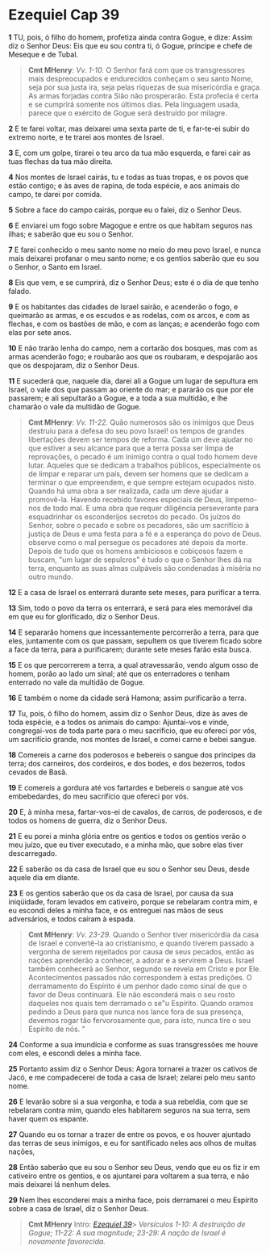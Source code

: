 # Ezequiel Cap 39

**1** 	TU, pois, ó filho do homem, profetiza ainda contra Gogue, e dize: Assim diz o Senhor Deus: Eis que eu sou contra ti, ó Gogue, príncipe e chefe de Meseque e de Tubal.

> **Cmt MHenry**: *Vv. 1-10.* O Senhor fará com que os transgressores mais despreocupados e endurecidos conheçam o seu santo Nome, seja por sua justa ira, seja pelas riquezas de sua misericórdia e graça. As armas forjadas contra Sião não prosperarão. Esta profecia é certa e se cumprirá somente nos últimos dias. Pela linguagem usada, parece que o exército de Gogue será destruído por milagre.

**2** 	E te farei voltar, mas deixarei uma sexta parte de ti, e far-te-ei subir do extremo norte, e te trarei aos montes de Israel.

**3** 	E, com um golpe, tirarei o teu arco da tua mão esquerda, e farei cair as tuas flechas da tua mão direita.

**4** 	Nos montes de Israel cairás, tu e todas as tuas tropas, e os povos que estão contigo; e às aves de rapina, de toda espécie, e aos animais do campo, te darei por comida.

**5** 	Sobre a face do campo cairás, porque eu o falei, diz o Senhor Deus.

**6** 	E enviarei um fogo sobre Magogue e entre os que habitam seguros nas ilhas; e saberão que eu sou o Senhor.

**7** 	E farei conhecido o meu santo nome no meio do meu povo Israel, e nunca mais deixarei profanar o meu santo nome; e os gentios saberão que eu sou o Senhor, o Santo em Israel.

**8** 	Eis que vem, e se cumprirá, diz o Senhor Deus; este é o dia de que tenho falado.

**9** 	E os habitantes das cidades de Israel sairão, e acenderão o fogo, e queimarão as armas, e os escudos e as rodelas, com os arcos, e com as flechas, e com os bastões de mão, e com as lanças; e acenderão fogo com elas por sete anos.

**10** 	E não trarão lenha do campo, nem a cortarão dos bosques, mas com as armas acenderão fogo; e roubarão aos que os roubaram, e despojarão aos que os despojaram, diz o Senhor Deus.

**11** 	E sucederá que, naquele dia, darei ali a Gogue um lugar de sepultura em Israel, o vale dos que passam ao oriente do mar; e pararão os que por ele passarem; e ali sepultarão a Gogue, e a toda a sua multidão, e lhe chamarão o vale da multidão de Gogue.

> **Cmt MHenry**: *Vv. 11-22.* Quão numerosos são os inimigos que Deus destruiu para a defesa do seu povo Israel! os tempos de grandes libertações devem ser tempos de reforma. Cada um deve ajudar no que estiver a seu alcance para que a terra possa ser limpa de reprovações, o pecado é um inimigo contra o qual todo homem deve lutar. Aqueles que se dedicam a trabalhos públicos, especialmente os de limpar e reparar um país, devem ser homens que se dedicam a terminar o que empreendem, e que sempre estejam ocupados nisto. Quando há uma obra a ser realizada, cada um deve ajudar a promovê-la. Havendo recebido favores especiais de Deus, limpemo-nos de todo mal. E uma obra que requer diligência perseverante para esquadrinhar os esconderijos secretos do pecado. Os juízos do Senhor, sobre o pecado e sobre os pecadores, são um sacrifício à justiça de Deus e uma festa para a fé e a esperança do povo de Deus. observe como o mal persegue os pecadores até depois da morte. Depois de tudo que os homens ambiciosos e cobiçosos fazem e buscam, "um lugar de sepulcros" é tudo o que o Senhor lhes dá na terra, enquanto as suas almas culpáveis são condenadas à miséria no outro mundo.

**12** 	E a casa de Israel os enterrará durante sete meses, para purificar a terra.

**13** 	Sim, todo o povo da terra os enterrará, e será para eles memorável dia em que eu for glorificado, diz o Senhor Deus.

**14** 	E separarão homens que incessantemente percorrerão a terra, para que eles, juntamente com os que passam, sepultem os que tiverem ficado sobre a face da terra, para a purificarem; durante sete meses farão esta busca.

**15** 	E os que percorrerem a terra, a qual atravessarão, vendo algum osso de homem, porão ao lado um sinal; até que os enterradores o tenham enterrado no vale da multidão de Gogue.

**16** 	E também o nome da cidade será Hamona; assim purificarão a terra.

**17** 	Tu, pois, ó filho do homem, assim diz o Senhor Deus, dize às aves de toda espécie, e a todos os animais do campo: Ajuntai-vos e vinde, congregai-vos de toda parte para o meu sacrifício, que eu ofereci por vós, um sacrifício grande, nos montes de Israel, e comei carne e bebei sangue.

**18** 	Comereis a carne dos poderosos e bebereis o sangue dos príncipes da terra; dos carneiros, dos cordeiros, e dos bodes, e dos bezerros, todos cevados de Basã.

**19** 	E comereis a gordura até vos fartardes e bebereis o sangue até vos embebedardes, do meu sacrifício que ofereci por vós.

**20** 	E, à minha mesa, fartar-vos-ei de cavalos, de carros, de poderosos, e de todos os homens de guerra, diz o Senhor Deus.

**21** 	E eu porei a minha glória entre os gentios e todos os gentios verão o meu juízo, que eu tiver executado, e a minha mão, que sobre elas tiver descarregado.

**22** 	E saberão os da casa de Israel que eu sou o Senhor seu Deus, desde aquele dia em diante.

**23** 	E os gentios saberão que os da casa de Israel, por causa da sua iniqüidade, foram levados em cativeiro, porque se rebelaram contra mim, e eu escondi deles a minha face, e os entreguei nas mãos de seus adversários, e todos caíram à espada.

> **Cmt MHenry**: *Vv. 23-29.* Quando o Senhor tiver misericórdia da casa de Israel e convertê-la ao cristianismo, e quando tiverem passado a vergonha de serem rejeitados por causa de seus pecados, então as nações aprenderão a conhecer, a adorar e a servirem a Deus. Israel também conhecerá ao Senhor, segundo se revela em Cristo e por Ele. Acontecimentos passados não correspondem à estas predições. O derramamento do Espírito é um penhor dado como sinal de que o favor de Deus continuará. Ele não esconderá mais o seu rosto daqueles nos quais tem derramado o se"u Espírito. Quando oramos pedindo a Deus para que nunca nos lance fora de sua presença, devemos rogar tão fervorosamente que, para isto, nunca tire o seu Espírito de nós. "

**24** 	Conforme a sua imundícia e conforme as suas transgressões me houve com eles, e escondi deles a minha face.

**25** 	Portanto assim diz o Senhor Deus: Agora tornarei a trazer os cativos de Jacó, e me compadecerei de toda a casa de Israel; zelarei pelo meu santo nome.

**26** 	E levarão sobre si a sua vergonha, e toda a sua rebeldia, com que se rebelaram contra mim, quando eles habitarem seguros na sua terra, sem haver quem os espante.

**27** 	Quando eu os tornar a trazer de entre os povos, e os houver ajuntado das terras de seus inimigos, e eu for santificado neles aos olhos de muitas nações,

**28** 	Então saberão que eu sou o Senhor seu Deus, vendo que eu os fiz ir em cativeiro entre os gentios, e os ajuntarei para voltarem a sua terra, e não mais deixarei lá nenhum deles.

**29** 	Nem lhes esconderei mais a minha face, pois derramarei o meu Espírito sobre a casa de Israel, diz o Senhor Deus.


> **Cmt MHenry** Intro: *[Ezequiel 39](../26A-Ez/39.md#0)*> *Versículos 1-10: A destruição de Gogue; 11-22: A sua magnitude; 23-29: A nação de Israel é novamente favorecida.*